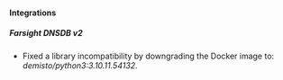 
#### Integrations

##### Farsight DNSDB v2
- Fixed a library incompatibility by downgrading the Docker image to: *demisto/python3:3.10.11.54132*.


